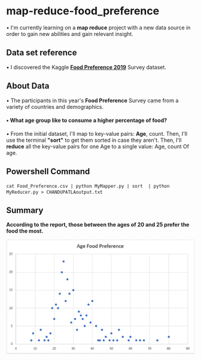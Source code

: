 # map-reduce-food_preference

• I'm currently learning on a **map reduce** project with a new data source in order to gain new abilities and gain relevant insight.

## Data set reference

• I discovered the Kaggle  [**Food Preference 2019**](https://www.kaggle.com/vijayashreer/food-preferences) Survey dataset. </br>

## About Data
• The participants in this year's **Food Preference** Survey came from a variety of countries and demographics.

#### • What age group like to consume a higher percentage of food?

• From the initial dataset, I'll map to key-value pairs: **Age**, count. Then, I'll use the terminal **"sort"** to get them sorted in case they aren't. Then, I'll **reduce** all the key-value pairs for one Age to a single value: Age, count Of age.

## Powershell Command

```
cat Food_Preference.csv | python MyMapper.py | sort  | python MyReducer.py > CHANDUPATLAoutput.txt
```
## Summary
**According to the report, those between the ages of 20 and 25 prefer the food the most.** </br>

![Scatter](/image/Capture.PNG)
